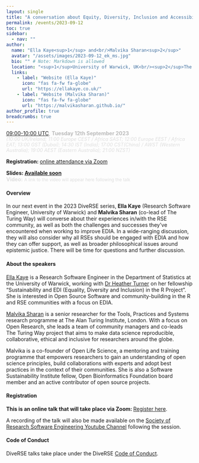 ```yaml
---
layout: single
title: "A conversation about Equity, Diversity, Inclusion and Accessibility (EDIA) in the RSE community: reflections on successes and challenges"
permalink: /events/2023-09-12
toc: true
sidebar:
  - nav: ""
author:
  name: "Ella Kaye<sup>1</sup> and<br/>Malvika Sharan<sup>2</sup>"
  avatar: "/assets/images/2023-09-12_ek_ms.jpg"
  bio: "" # Note: Markdown is allowed
  location: "<sup>1</sup>University of Warwick, UK<br/><sup>2</sup>The Alan Turing Institute, UK"
  links:
    - label: "Website (Ella Kaye)"
      icon: "fas fa-fw fa-globe"
      url: "https://ellakaye.co.uk/"
    - label: "Website (Malvika Sharan)"
      icon: "fas fa-fw fa-globe"
      url: "https://malvikasharan.github.io/"
author_profile: true
breadcrumbs: true
---
```


<span style="font-size: 1.2em"><strong></strong></span>

<span style="font-size: 1em; color: #bbb;">
        <a
        href="https://www.timeanddate.com/worldclock/fixedtime.html?msg=A+conversation+about+EDIA+in+the+RSE+community%3A+reflections+on+successes+and+challenges&iso=20230912T09&p1=1440&ah=1"
        target="_blank" rel="noopener noreferrer">09:00-10:00 UTC</a>, <strong>Tuesday
        12th September 2023</strong></span><br/>
        <em style="color: #ddd; font-size: 0.8rem;">(10:00 UK/Ireland; 11:00 Europe CEST / Africa SAST; 12:00 Europe EEST / Africa EAT; 13:00 GST (Dubai); 14:30 IST (India); 17:00 CST(China) / AWST (Western Australia); 19:00 AEST (Eastern Australia); 21:00 NZST)</em>

<span style="font-size: 1em"><strong>Registration: </strong> <a href="https://imperial-ac-uk.zoom.us/meeting/register/tJcvcO6tpz4uGNIJRRrFVePCiZd3qEPoGIH6"
target="_blank" rel="noopener noreferrer">online attendance via Zoom</a>

<span style="font-size: 1em"><strong>Slides: <a href="#"
                                                target="_blank" rel="noopener
                                                noreferrer">Available soon</a></strong> 
<br/>
<span style="font-size: 1em; color: #ddd;"><strong>Video:</strong>
<small>A link to the video will appear here following the talk</small></span>

#### Overview

In our next event in the 2023 DiveRSE series, **Ella Kaye** (Research Software
Engineer, University of Warwick) and **Malvika Sharan** (co-lead of The Turing Way)
will converse about their experiences in/with the RSE community, as well as
both the challenges and successes they've encountered when working to improve
EDIA. In a wide-ranging discussion, they will also consider why all RSEs should
be engaged with EDIA and how they can offer support, as well as broader
philosophical issues around epistemic justice. There will be time for questions
and further discussion.

#### About the speakers

[Ella Kaye](https://ellakaye.co.uk/) is a Research Software Engineer in the
Department of Statistics at the University of Warwick, working with [Dr Heather
Turner](https://warwick.ac.uk/fac/sci/statistics/staff/academic-research/turner/)
on her fellowship “Sustainability and EDI (Equality, Diversity and Inclusion)
in the R Project”. She is interested in Open Source Software and
community-building in the R and RSE communities with a focus on EDIA.

[Malvika Sharan](https://malvikasharan.github.io/) is a senior researcher for
the Tools, Practices and Systems research programme at The Alan Turing
Institute, London. With a focus on Open Research, she leads a team of community
managers and co-leads The Turing Way project that aims to make data science
reproducible, collaborative, ethical and inclusive for researchers around the
globe.

Malvika is a co-founder of Open Life Science, a mentoring and training
programme that empowers researchers to gain an understanding of open science
principles, build collaborations with experts and adopt best practices in the
context of their communities. She is also a Software Sustainability Institute
fellow, Open Bioinformatics Foundation board member and an active contributor
of open source projects.

#### Registration

<strong>This is an online talk that will take place via Zoom: </strong><a href="https://imperial-ac-uk.zoom.us/meeting/register/tJcvcO6tpz4uGNIJRRrFVePCiZd3qEPoGIH6"
target="_blank" rel="noopener noreferrer">Register here</a>. 

A recording of the talk will also be made available on the [Society of Research
Software Engineering Youtube
Channel](https://www.youtube.com/channel/UCL7rYOIAP1Rx_VajLPDF-hA) following the session.

#### Code of Conduct

DiveRSE talks take place under the DiveRSE <a href="/code_of_conduct" target="_blank" rel="noopener noreferrer">Code of Conduct</a>.
